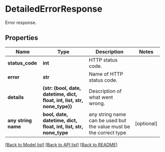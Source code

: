 # DetailedErrorResponse

Error response.

## Properties
Name | Type | Description | Notes
------------ | ------------- | ------------- | -------------
**status_code** | **int** | HTTP status code. | 
**error** | **str** | Name of HTTP status code. | 
**details** | **{str: (bool, date, datetime, dict, float, int, list, str, none_type)}** | Description of what went wrong. | 
**any string name** | **bool, date, datetime, dict, float, int, list, str, none_type** | any string name can be used but the value must be the correct type | [optional]

[[Back to Model list]](../README.md#documentation-for-models) [[Back to API list]](../README.md#documentation-for-api-endpoints) [[Back to README]](../README.md)


